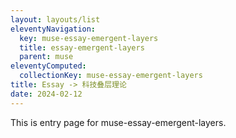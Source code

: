 ```yaml
---
layout: layouts/list
eleventyNavigation:
  key: muse-essay-emergent-layers
  title: essay-emergent-layers
  parent: muse
eleventyComputed:
  collectionKey: muse-essay-emergent-layers
title: Essay -> 科技叠层理论
date: 2024-02-12
---
```

This is entry page for muse-essay-emergent-layers.
